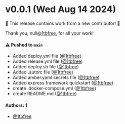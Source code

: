 # v0.0.1 (Wed Aug 14 2024)

:tada: This release contains work from a new contributor! :tada:

Thank you, null[@1tbfree](https://github.com/1tbfree), for all your work!

#### ⚠️ Pushed to `main`

- Added deploy.yml file ([@1tbfree](https://github.com/1tbfree))
- Added release.yml file ([@1tbfree](https://github.com/1tbfree))
- Added deploy.sh file ([@1tbfree](https://github.com/1tbfree))
- Added .autorc file ([@1tbfree](https://github.com/1tbfree))
- Added amber.yaml secrets file ([@1tbfree](https://github.com/1tbfree))
- Added express framework quickstart ([@1tbfree](https://github.com/1tbfree))
- create .docker-compose.yml ([@1tbfree](https://github.com/1tbfree))
- create README.md ([@1tbfree](https://github.com/1tbfree))

#### Authors: 1

- [@1tbfree](https://github.com/1tbfree)
